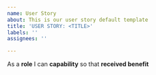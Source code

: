 ```yaml
---
name: User Story
about: This is our user story default template
title: 'USER STORY: <TITLE>'
labels: ''
assignees: ''

---
```


As a **role** I can **capability** so that **received benefit**
